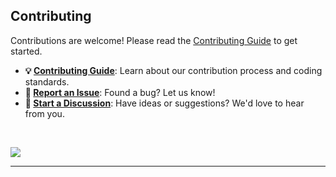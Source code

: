 ## Contributing

Contributions are welcome! Please read the [Contributing Guide][contributing] to get started.

- **💡 [Contributing Guide][contributing]**: Learn about our contribution process and coding standards.
- **🐛 [Report an Issue][github-issues]**: Found a bug? Let us know!
- **💬 [Start a Discussion][github-discussions]**: Have ideas or suggestions? We'd love to hear from you.

<br>

<p align="left">
  <a href="https://github.com{/eli64s/readme-ai/}graphs/contributors">
    <img src="https://contrib.rocks/image?repo=eli64s/readme-ai">
  </a>
</p>

---

<!-- REFERENCE LINKS -->
[contributing]: https://github.com/eli64s/readme-ai/blob/main/CONTRIBUTING.md
[github-discussions]: https://github.com/eli64s/readme-ai/discussions
[github-issues]: https://github.com/eli64s/readme-ai/issues
